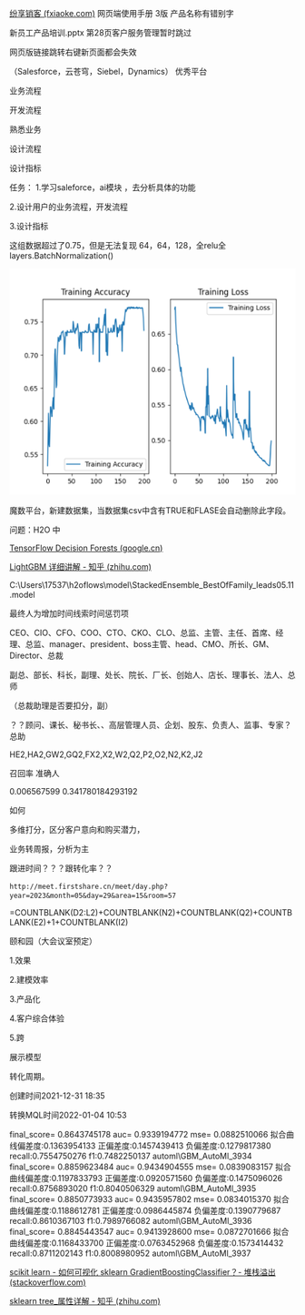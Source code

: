  [纷享销客 (fxiaoke.com)](https://www.fxiaoke.com/XV/UI/Home#netdisk)  网页端使用手册 3版 产品名称有错别字

新员工产品培训.pptx 第28页客户服务管理暂时跳过

网页版链接跳转右键新页面都会失效

 （Salesforce，云苍穹，Siebel，Dynamics） 优秀平台

业务流程

开发流程

熟悉业务

设计流程

设计指标



任务：
1.学习saleforce，ai模块 ，去分析具体的功能

2.设计用户的业务流程，开发流程

3.设计指标



这组数据超过了0.75，但是无法复现 64，64，128，全relu全layers.BatchNormalization()

![1683542878094](image/1683542878094.png)

魔数平台，新建数据集，当数据集csv中含有TRUE和FLASE会自动删除此字段。

问题：H2O 中





 [TensorFlow Decision Forests (google.cn)](https://tensorflow.google.cn/decision_forests?hl=zh-cn) 

 [LightGBM 详细讲解 - 知乎 (zhihu.com)](https://zhuanlan.zhihu.com/p/366952043) 

C:\Users\17537\h2oflows\model\StackedEnsemble_BestOfFamily_leads05.11.model



最终人为增加时间线索时间惩罚项

CEO、CIO、CFO、COO、CTO、CKO、CLO、总监、主管、主任、首席、经理、总监、manager、president、boss主管、head、CMO、所长、GM、Director、总裁

副总、部长、科长，副理、处长、院长、厂长、创始人、店长、理事长、法人、总师

（总裁助理是否要扣分，副）

？？顾问、课长、秘书长、、高层管理人员、企划、股东、负责人、监事、专家？总助

HE2,HA2,GW2,GQ2,FX2,X2,W2,Q2,P2,O2,N2,K2,J2

召回率  准确人

0.006567599 0.341780184293192

如何



多维打分，区分客户意向和购买潜力，

业务转周报，分析为主

跟进时间？？？跟转化率？？

```
http://meet.firstshare.cn/meet/day.php?year=2023&month=05&day=29&area=15&room=57
```

=COUNTBLANK(D2:L2)+COUNTBLANK(N2)+COUNTBLANK(Q2)+COUNTBLANK(E2)+1+COUNTBLANK(I2)

颐和园（大会议室预定）













1.效果

2.建模效率

3.产品化

4.客户综合体验

5.跨



展示模型

转化周期。



创建时间2021-12-31 18:35

转换MQL时间2022-01-04 10:53

final_score= 0.8643745178 auc= 0.9339194772  mse= 0.0882510066  拟合曲线偏差度:0.1363954133  正偏差度:0.1457439413  负偏差度:0.1279817380  recall:0.7554750276  f1:0.7482250137   automl\GBM_AutoMl_3934
final_score= 0.8859623484 auc= 0.9434904555  mse= 0.0839083157  拟合曲线偏差度:0.1197833793  正偏差度:0.0920571560  负偏差度:0.1475096026  recall:0.8756893020  f1:0.8040506329   automl\GBM_AutoMl_3935
final_score= 0.8850773933 auc= 0.9435957802  mse= 0.0834015370  拟合曲线偏差度:0.1188612781  正偏差度:0.0986445874  负偏差度:0.1390779687  recall:0.8610367103  f1:0.7989766082   automl\GBM_AutoMl_3936
final_score= 0.8845443547 auc= 0.9413928600  mse= 0.0872701666  拟合曲线偏差度:0.1168433700  正偏差度:0.0763452968  负偏差度:0.1573414432  recall:0.8711202143  f1:0.8008980952   automl\GBM_AutoMl_3937



 [scikit learn - 如何可视化 sklearn GradientBoostingClassifier？- 堆栈溢出 (stackoverflow.com)](https://stackoverflow.com/questions/44974360/how-to-visualize-an-sklearn-gradientboostingclassifier) 

 [sklearn tree_属性详解 - 知乎 (zhihu.com)](https://zhuanlan.zhihu.com/p/593758538?utm_id=0) 